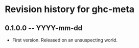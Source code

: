 # Revision history for ghc-meta

## 0.1.0.0 -- YYYY-mm-dd

* First version. Released on an unsuspecting world.
